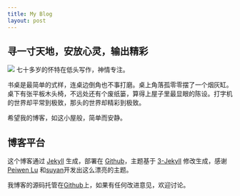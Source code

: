 ```yaml
---
title: My Blog
layout: post
---
```


## 寻一寸天地，安放心灵，输出精彩
![](https://img1.doubanio.com/view/note/large/public/p41165488.jpg)
七十多岁的怀特在低头写作，神情专注。

书桌是最简单的式样，连桌边倒角也不事打磨。桌上角落孤零零摆了一个烟灰缸。桌下有张平板木头椅，不远处还有个废纸篓，算得上屋子里最显眼的陈设。打字机的世界却平常到极致，那头的世界却精彩到极致。

希望我的博客，如这小屋般，简单而安静。

## 博客平台

这个博客通过 [Jekyll](http://jekyllrb.com/) 生成，部署在 [Github](https://pages.github.com)，主题基于 [3-Jekyll](https://github.com/P233/3-Jekyll) 修改生成，感谢 [Peiwen Lu](https://github.com/P233) 和[suyan](https://github.com/suyan/suyan.github.io)开发出这么漂亮的主题。

我博客的源码托管在[Github](https://github.com/wanyiping/wanyiping.github.io)上，如果有任何改进意见，欢迎讨论。
